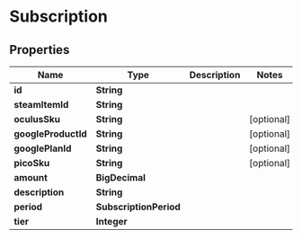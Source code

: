 

# Subscription



## Properties

| Name | Type | Description | Notes |
|------------ | ------------- | ------------- | -------------|
|**id** | **String** |  |  |
|**steamItemId** | **String** |  |  |
|**oculusSku** | **String** |  |  [optional] |
|**googleProductId** | **String** |  |  [optional] |
|**googlePlanId** | **String** |  |  [optional] |
|**picoSku** | **String** |  |  [optional] |
|**amount** | **BigDecimal** |  |  |
|**description** | **String** |  |  |
|**period** | **SubscriptionPeriod** |  |  |
|**tier** | **Integer** |  |  |



